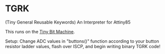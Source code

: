# TGRK
(Tiny General Reusable Keywords) An Interpreter for Attiny85

This runs on the [Tiny Bit Machine](https://hackaday.io/project/197267-tiny-bit-machine).

Setup: Change ADC values in "buttons()" function according to your button resistor ladder values,
flash over ISCP, and begin writing binary TGRK code!

